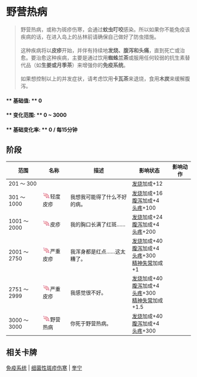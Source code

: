 # 野营热病  
> 野营热病，或称为斑疹伤寒，会通过<b>蚊虫叮咬</b>感染。所以如果你不能免疫该疾病的话，在进入岛上的丛林前请确保自己做好了防虫措施。<br><br>这种疾病将以<b>皮疹</b>开始，并伴有持续地<b>发烧、腹泻和头痛</b>，直到死亡或治愈。要治愈这种疾病，主要是通过饮用<b>蜘蛛兰茶</b>或服用任何较弱的抗生素替代品（如<b>生姜或月季茶</b>）来增强你的<b>免疫系统</b>。<br><br>如果想控制以上的并发症状，请考虑饮用<b>卡瓦茶</b>来退烧，食用<b>木炭</b>来缓解腹泻。  
  
#### ** 基础值: ** 0   
#### ** 变化范围: ** 0 ~ 3000  
#### ** 基础变化率: ** 0 / 每15分钟  
## 阶段  
范围  |  名称  |  描述  |  影响状态  |  影响动作  
----  |  ----  |  ----  |  ----  |  ----  
201 ～ 300  |    |    |  [发烧](Fever.md)加成+12  |    
301 ～ 1000  |  <img decoding="async" src="Sprite/CampFever.png" href="a.md" style="max-width:20px;max-height:20px;">轻度皮疹  |  我想我可能得了什么不好的病。  |  [发烧](Fever.md)加成+16<br>[腹泻](Diarrhoea.md)加成+4<br>[头疼](Headache.md)+100  |    
1001 ～ 2000  |  <img decoding="async" src="Sprite/CampFever.png" href="a.md" style="max-width:20px;max-height:20px;">皮疹  |  我的胸口长满了红斑……  |  [发烧](Fever.md)加成+24<br>[腹泻](Diarrhoea.md)加成+4<br>[头疼](Headache.md)+200  |    
2001 ～ 2750  |  <img decoding="async" src="Sprite/CampFever.png" href="a.md" style="max-width:20px;max-height:20px;">严重皮疹  |  我浑身都是红点……这太糟了。  |  [发烧](Fever.md)加成+40<br>[腹泻](Diarrhoea.md)加成+4<br>[头疼](Headache.md)+300<br>[精神失常](MindState.md)加成+1  |    
2751 ～ 2999  |  <img decoding="async" src="Sprite/CampFever.png" href="a.md" style="max-width:20px;max-height:20px;">严重皮疹  |  我感觉很不好。  |  [发烧](Fever.md)加成+40<br>[腹泻](Diarrhoea.md)加成+4<br>[头疼](Headache.md)+300<br>[精神失常](MindState.md)加成+1.5  |    
3000 ～ 3000  |  <img decoding="async" src="Sprite/CampFever.png" href="a.md" style="max-width:20px;max-height:20px;">野营热病  |  你死于野营热病。  |  [发烧](Fever.md)加成+40<br>[腹泻](Diarrhoea.md)加成+4<br>[头疼](Headache.md)+300  |    
## 相关卡牌  
[免疫系统](ImmuneSystem.md)  |  [细菌性斑疹伤寒](BacteriaTyphusPackage.md)  |  [奎宁](Quinine.md)  
